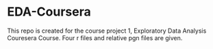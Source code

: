 # EDA-Coursera
This repo is created for the course project 1, Exploratory Data Analysis Couresera Course.
Four r files and relative pgn files are given.
